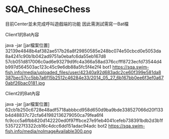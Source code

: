 SQA_ChineseChess
================
目前Center並未完成呼叫遊戲端的功能
因此需測試需寫一Bat檔

Client1的Bat內容

java -jar [jar檔案位置] 32139e4848b4af382ae517b26a8f29850585e248bc074e50cbcd0e5053da8a4241c90b1b042ad9751a0ebafc6da55eb167d8 57cb051d817006c0ad6e93279d9fc4a366a58ad376ccfff8723ecfd73544d4b997d564503ac123c45c9e6db88a5fc5f4e2f4 bot1 https://sqa.swim-fish.info/media/uploaded_files/user/42340a92d683adc2ce60f399e581da8387bec57cc5bb7a6f15b2512c46284e33/2014_05_27_6b167bb0ee6f3ef0a670abf26bac0181.jpg

Client2的Bat內容

java -jar [jar檔案位置] 62cb1b250c6728e48adf5718abbbcd958d650d9ba9bde338527066d20f133b4d48837c72cfa641982136279050ca79fea6f4 fc9ccc5a6fbb820d142220ed0f97ffbce27e91eb4041cefeb738391bdb2d3b1f5357227f3322cb16c4dcc6dd151adac94adc bot2 https://sqa.swim-fish.info/media/noImageAvailable300.png
